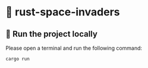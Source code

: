 # 👾 rust-space-invaders

## 🧰 Run the project locally

Please open a terminal and run the following command:

```bash
cargo run
```

